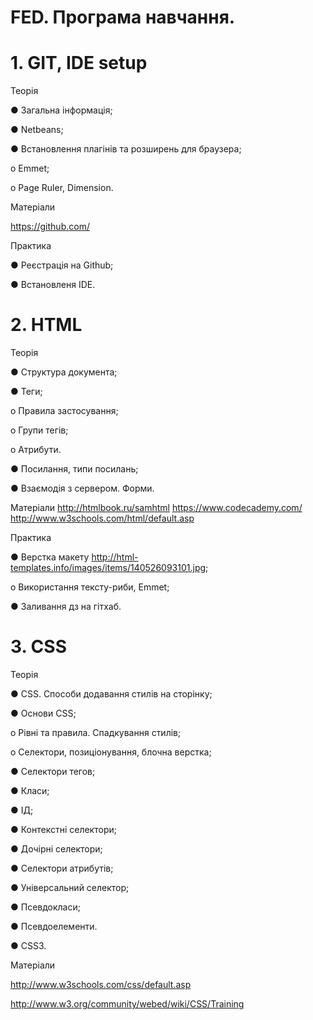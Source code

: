 # FED. Програма навчання.
# 1. GIT, IDE setup
Теорія

●	Загальна інформація;

●	Netbeans;

●	Встановлення плагінів та розширень для браузера;

o	Emmet;

o	Page Ruler, Dimension.


Матеріали

https://github.com/

Практика

●	Реєстрація на Github;

●	Встановленя IDE.


# 2. HTML
Теорія

●	Структура документа;

●	Теги;

o	Правила застосування;

o	Групи тегів;

o	Атрибути.

●	Посилання, типи посилань;

●	Взаємодія з сервером. Форми.


Матеріали
http://htmlbook.ru/samhtml
https://www.codecademy.com/
http://www.w3schools.com/html/default.asp

Практика

●	Верстка макету http://html-templates.info/images/items/140526093101.jpg;

o	Використання тексту-риби, Emmet;

●	Заливання дз на гітхаб.


# 3. СSS
Теорія

●	СSS. Способи додавання стилів на сторінку; 

●	Основи CSS;

o	Рівні та правила. Спадкування стилів;

o	Селектори, позиціонування, блочна верстка;

●	Селектори тегов;

●	Класи;

●	ІД;

●	Контекстні селектори;

●	Дочірні селектори;

●	Селектори атрибутів;

●	Універсальний селектор;

●	Псевдокласи;

●	Псевдоелементи.

●	CSS3.
 
Матеріали

http://www.w3schools.com/css/default.asp

http://www.w3.org/community/webed/wiki/CSS/Training 


